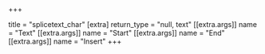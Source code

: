 +++

title = "splicetext_char"
[extra]
return_type = "null, text"
[[extra.args]]
name = "Text"
[[extra.args]]
name = "Start"
[[extra.args]]
name = "End"
[[extra.args]]
name = "Insert"
+++